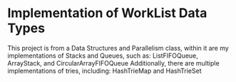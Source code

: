 # Implementation of WorkList Data Types

This project is from a Data Structures and Parallelism class, within it are my implementations of Stacks and Queues, such as: ListFIFOQueue, ArrayStack, and CircularArrayFIFOQueue
Additionally, there are multiple implementations of tries, including: HashTrieMap and HashTrieSet

